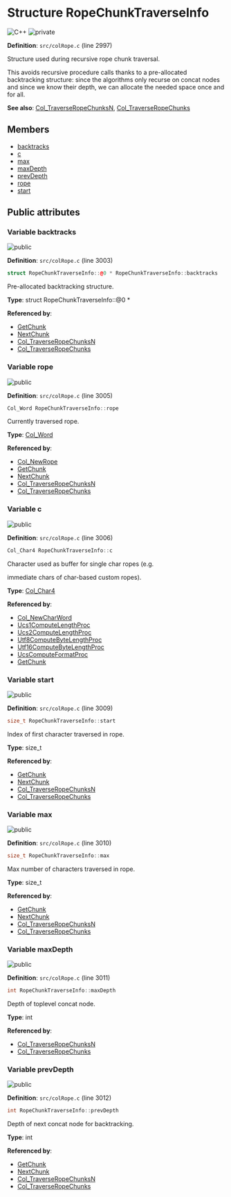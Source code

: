 <a id="struct_rope_chunk_traverse_info"></a>
# Structure RopeChunkTraverseInfo

![][C++]
![][private]

**Definition**: `src/colRope.c` (line 2997)

Structure used during recursive rope chunk traversal.

This avoids recursive procedure calls thanks to a pre-allocated backtracking structure: since the algorithms only recurse on concat nodes and since we know their depth, we can allocate the needed space once and for all.








**See also**: [Col\_TraverseRopeChunksN](col_rope_8h.md#group__rope__words_1ga6cc41b66caa3cbce177085b49ec0139e), [Col\_TraverseRopeChunks](col_rope_8h.md#group__rope__words_1ga1a0bffff5bb042717914fadb3e8501bb)

## Members

* [backtracks](struct_rope_chunk_traverse_info.md#struct_rope_chunk_traverse_info_1a653a39a79146eb8fe0e0988aaf08b219)
* [c](struct_rope_chunk_traverse_info.md#struct_rope_chunk_traverse_info_1aecc47cd8ed42929d0412acbbf9254880)
* [max](struct_rope_chunk_traverse_info.md#struct_rope_chunk_traverse_info_1a8671deec82005e2811f415a9bb591525)
* [maxDepth](struct_rope_chunk_traverse_info.md#struct_rope_chunk_traverse_info_1a379b2b0c765600955094d49ac72f16eb)
* [prevDepth](struct_rope_chunk_traverse_info.md#struct_rope_chunk_traverse_info_1a7601886d7710fa6f6c4fd4c3cdc43b54)
* [rope](struct_rope_chunk_traverse_info.md#struct_rope_chunk_traverse_info_1a80faebac21e5a340b109ab156f2432a4)
* [start](struct_rope_chunk_traverse_info.md#struct_rope_chunk_traverse_info_1ad322e41e9473c8b24d6df29819ed8f16)

## Public attributes

<a id="struct_rope_chunk_traverse_info_1a653a39a79146eb8fe0e0988aaf08b219"></a>
### Variable backtracks

![][public]

**Definition**: `src/colRope.c` (line 3003)

```cpp
struct RopeChunkTraverseInfo::@0 * RopeChunkTraverseInfo::backtracks
```

Pre-allocated backtracking structure.





**Type**: struct RopeChunkTraverseInfo::@0 *

**Referenced by**:

* [GetChunk](col_rope_8c.md#group__rope__words_1gaf91ffc7dc85abe202e6c6946f27f3b06)
* [NextChunk](col_rope_8c.md#group__rope__words_1ga1afce7c7ad5cb705ecb4f0e8368aa9ae)
* [Col\_TraverseRopeChunksN](col_rope_8h.md#group__rope__words_1ga6cc41b66caa3cbce177085b49ec0139e)
* [Col\_TraverseRopeChunks](col_rope_8h.md#group__rope__words_1ga1a0bffff5bb042717914fadb3e8501bb)

<a id="struct_rope_chunk_traverse_info_1a80faebac21e5a340b109ab156f2432a4"></a>
### Variable rope

![][public]

**Definition**: `src/colRope.c` (line 3005)

```cpp
Col_Word RopeChunkTraverseInfo::rope
```

Currently traversed rope.





**Type**: [Col\_Word](col_word_8h.md#group__words_1gadb626f9e195212e4fdfba7df154ad043)

**Referenced by**:

* [Col\_NewRope](col_rope_8h.md#group__rope__words_1gadf89e360729ba5052887cd4897b0167f)
* [GetChunk](col_rope_8c.md#group__rope__words_1gaf91ffc7dc85abe202e6c6946f27f3b06)
* [NextChunk](col_rope_8c.md#group__rope__words_1ga1afce7c7ad5cb705ecb4f0e8368aa9ae)
* [Col\_TraverseRopeChunksN](col_rope_8h.md#group__rope__words_1ga6cc41b66caa3cbce177085b49ec0139e)
* [Col\_TraverseRopeChunks](col_rope_8h.md#group__rope__words_1ga1a0bffff5bb042717914fadb3e8501bb)

<a id="struct_rope_chunk_traverse_info_1aecc47cd8ed42929d0412acbbf9254880"></a>
### Variable c

![][public]

**Definition**: `src/colRope.c` (line 3006)

```cpp
Col_Char4 RopeChunkTraverseInfo::c
```

Character used as buffer for single char ropes (e.g.

immediate chars of char-based custom ropes).



**Type**: [Col\_Char4](colibri_8h.md#group__strings_1ga2eafc0c12affd9bdae281629460cfa73)

**Referenced by**:

* [Col\_NewCharWord](col_rope_8h.md#group__rope__words_1ga41d52ca5141a365cf9df75178796b2ea)
* [Ucs1ComputeLengthProc](col_rope_8c.md#group__rope__words_1ga240868fcf7561b8009dde16401747e2d)
* [Ucs2ComputeLengthProc](col_rope_8c.md#group__rope__words_1gaa058721c03751bb068a479c88518b7d2)
* [Utf8ComputeByteLengthProc](col_rope_8c.md#group__rope__words_1ga10418e35f56a3c89469613771512e69d)
* [Utf16ComputeByteLengthProc](col_rope_8c.md#group__rope__words_1gaa0c769655c28d91094e7cedc22940753)
* [UcsComputeFormatProc](col_rope_8c.md#group__rope__words_1ga98e01b4cb68b2d66ca88570ad3181ecb)
* [GetChunk](col_rope_8c.md#group__rope__words_1gaf91ffc7dc85abe202e6c6946f27f3b06)

<a id="struct_rope_chunk_traverse_info_1ad322e41e9473c8b24d6df29819ed8f16"></a>
### Variable start

![][public]

**Definition**: `src/colRope.c` (line 3009)

```cpp
size_t RopeChunkTraverseInfo::start
```

Index of first character traversed in rope.





**Type**: size_t

**Referenced by**:

* [GetChunk](col_rope_8c.md#group__rope__words_1gaf91ffc7dc85abe202e6c6946f27f3b06)
* [NextChunk](col_rope_8c.md#group__rope__words_1ga1afce7c7ad5cb705ecb4f0e8368aa9ae)
* [Col\_TraverseRopeChunksN](col_rope_8h.md#group__rope__words_1ga6cc41b66caa3cbce177085b49ec0139e)
* [Col\_TraverseRopeChunks](col_rope_8h.md#group__rope__words_1ga1a0bffff5bb042717914fadb3e8501bb)

<a id="struct_rope_chunk_traverse_info_1a8671deec82005e2811f415a9bb591525"></a>
### Variable max

![][public]

**Definition**: `src/colRope.c` (line 3010)

```cpp
size_t RopeChunkTraverseInfo::max
```

Max number of characters traversed in rope.





**Type**: size_t

**Referenced by**:

* [GetChunk](col_rope_8c.md#group__rope__words_1gaf91ffc7dc85abe202e6c6946f27f3b06)
* [NextChunk](col_rope_8c.md#group__rope__words_1ga1afce7c7ad5cb705ecb4f0e8368aa9ae)
* [Col\_TraverseRopeChunksN](col_rope_8h.md#group__rope__words_1ga6cc41b66caa3cbce177085b49ec0139e)
* [Col\_TraverseRopeChunks](col_rope_8h.md#group__rope__words_1ga1a0bffff5bb042717914fadb3e8501bb)

<a id="struct_rope_chunk_traverse_info_1a379b2b0c765600955094d49ac72f16eb"></a>
### Variable maxDepth

![][public]

**Definition**: `src/colRope.c` (line 3011)

```cpp
int RopeChunkTraverseInfo::maxDepth
```

Depth of toplevel concat node.





**Type**: int

**Referenced by**:

* [Col\_TraverseRopeChunksN](col_rope_8h.md#group__rope__words_1ga6cc41b66caa3cbce177085b49ec0139e)
* [Col\_TraverseRopeChunks](col_rope_8h.md#group__rope__words_1ga1a0bffff5bb042717914fadb3e8501bb)

<a id="struct_rope_chunk_traverse_info_1a7601886d7710fa6f6c4fd4c3cdc43b54"></a>
### Variable prevDepth

![][public]

**Definition**: `src/colRope.c` (line 3012)

```cpp
int RopeChunkTraverseInfo::prevDepth
```

Depth of next concat node for backtracking.





**Type**: int

**Referenced by**:

* [GetChunk](col_rope_8c.md#group__rope__words_1gaf91ffc7dc85abe202e6c6946f27f3b06)
* [NextChunk](col_rope_8c.md#group__rope__words_1ga1afce7c7ad5cb705ecb4f0e8368aa9ae)
* [Col\_TraverseRopeChunksN](col_rope_8h.md#group__rope__words_1ga6cc41b66caa3cbce177085b49ec0139e)
* [Col\_TraverseRopeChunks](col_rope_8h.md#group__rope__words_1ga1a0bffff5bb042717914fadb3e8501bb)

[public]: https://img.shields.io/badge/-public-brightgreen (public)
[C++]: https://img.shields.io/badge/language-C%2B%2B-blue (C++)
[private]: https://img.shields.io/badge/-private-red (private)